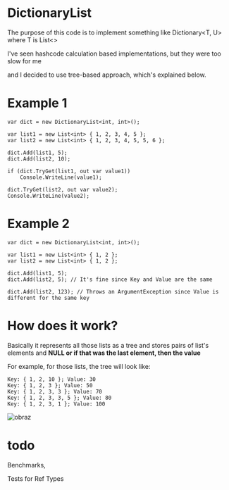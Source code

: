 # DictionaryList
 
The purpose of this code is to implement something like Dictionary<T, U> where T is List<>

I've seen hashcode calculation based implementations, 
but they were too slow for me

and I decided to use tree-based approach, which's explained below.

# Example 1
	var dict = new DictionaryList<int, int>();

	var list1 = new List<int> { 1, 2, 3, 4, 5 };
	var list2 = new List<int> { 1, 2, 3, 4, 5, 5, 6 };

	dict.Add(list1, 5);
	dict.Add(list2, 10);

	if (dict.TryGet(list1, out var value1))
		Console.WriteLine(value1);

	dict.TryGet(list2, out var value2);
	Console.WriteLine(value2);
	
# Example 2
	var dict = new DictionaryList<int, int>();

	var list1 = new List<int> { 1, 2 };
	var list2 = new List<int> { 1, 2 };

	dict.Add(list1, 5);
	dict.Add(list2, 5); // It's fine since Key and Value are the same
	
	dict.Add(list2, 123); // Throws an ArgumentException since Value is different for the same key

# How does it work?

Basically it represents all those lists as a tree and stores pairs of list's elements and **NULL or if that was the last element, then the value** 

For example, for those lists, the tree will look like:

	Key: { 1, 2, 10 }; Value: 30
	Key: { 1, 2, 3 }; Value: 50
	Key: { 1, 2, 3, 3 }; Value: 70
	Key: { 1, 2, 3, 3, 5 }; Value: 80
	Key: { 1, 2, 3, 1 }; Value: 100

![obraz](https://user-images.githubusercontent.com/77643169/147508102-27fa17dd-baf7-49aa-8755-d997f37dfb5b.png)

# todo

Benchmarks,

Tests for Ref Types
